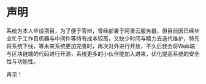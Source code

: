 # 声明

系统为本人毕设项目，为了便于答辩，曾经部署于阿里云服务器，但目前因已经毕业忙于工作且机器与中间件等持有成本较高，又缺少时间与精力去迭代维护，特先将系统下线，等未来系统更加完善时，再次对外进行开放，不久后我会将Web端与区块链端的代码进行开源，系统更多的小伙伴能加入进来，优化提高系统的安全性与功能性。

再见！
